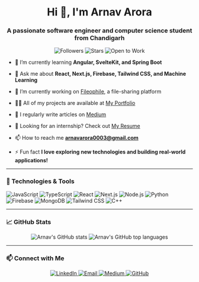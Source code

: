 <h1 align="center">Hi 👋, I'm Arnav Arora</h1>
<h3 align="center">A passionate software engineer and computer science student from Chandigarh</h3>

<p align="center">
  <img src="https://img.shields.io/github/followers/Arnav-03?label=Followers" alt="Followers">
  <img src="https://img.shields.io/github/stars/Arnav-03?label=Stars" alt="Stars">
  <img src="https://img.shields.io/badge/-Open%20to%20Work-green" alt="Open to Work">
</p>

- 🌱 I’m currently learning **Angular, SvelteKit, and Spring Boot**

- 💬 Ask me about **React, Next.js, Firebase, Tailwind CSS, and Machine Learning**

- 🔭 I’m currently working on [Fileophile](https://github.com/Arnav-03/Fileophile), a file-sharing platform

- 👨‍💻 All of my projects are available at [My Portfolio](https://github.com/Arnav-03?tab=repositories)

- 📝 I regularly write articles on [Medium](https://medium.com/@arnavarora0003)

- 💼 Looking for an internship? Check out [My Resume](https://github.com/Arnav-03/resume.pdf)

- 📫 How to reach me **arnavarora0003@gmail.com**

- ⚡ Fun fact **I love exploring new technologies and building real-world applications!**

---

### 🚀 Technologies & Tools

![JavaScript](https://img.shields.io/badge/-JavaScript-F7DF1E?style=flat-square&logo=javascript&logoColor=black)
![TypeScript](https://img.shields.io/badge/-TypeScript-3178C6?style=flat-square&logo=typescript&logoColor=white)
![React](https://img.shields.io/badge/-React-61DAFB?style=flat-square&logo=react&logoColor=black)
![Next.js](https://img.shields.io/badge/-Next.js-000000?style=flat-square&logo=next.js&logoColor=white)
![Node.js](https://img.shields.io/badge/-Node.js-339933?style=flat-square&logo=node.js&logoColor=white)
![Python](https://img.shields.io/badge/-Python-3776AB?style=flat-square&logo=python&logoColor=white)
![Firebase](https://img.shields.io/badge/-Firebase-FFCA28?style=flat-square&logo=firebase&logoColor=black)
![MongoDB](https://img.shields.io/badge/-MongoDB-47A248?style=flat-square&logo=mongodb&logoColor=white)
![Tailwind CSS](https://img.shields.io/badge/-Tailwind%20CSS-38B2AC?style=flat-square&logo=tailwind-css&logoColor=white)
![C++](https://img.shields.io/badge/-C++-00599C?style=flat-square&logo=cplusplus&logoColor=white)

---

### 📈 GitHub Stats

<p align="center">
  <img src="https://github-readme-stats.vercel.app/api?username=Arnav-03&show_icons=true&theme=radical" alt="Arnav's GitHub stats">
  <img src="https://github-readme-stats.vercel.app/api/top-langs/?username=Arnav-03&layout=compact&theme=radical" alt="Arnav's GitHub top languages">
</p>

---

### 📫 Connect with Me

<p align="center">
  <a href="https://linkedin.com/in/arnav-arora" target="_blank">
    <img src="https://img.shields.io/badge/-Arnav%20Arora-blue?style=flat-square&logo=Linkedin&logoColor=white" alt="LinkedIn">
  </a>
  <a href="mailto:arnavarora0003@gmail.com" target="_blank">
    <img src="https://img.shields.io/badge/-arnavarora0003@gmail.com-c14438?style=flat-square&logo=Gmail&logoColor=white" alt="Email">
  </a>
  <a href="https://medium.com/@arnavarora0003" target="_blank">
    <img src="https://img.shields.io/badge/-Medium-black?style=flat-square&logo=Medium&logoColor=white" alt="Medium">
  </a>
  <a href="https://github.com/Arnav-03" target="_blank">
    <img src="https://img.shields.io/github/followers/Arnav-03?label=GitHub&style=flat-square&logo=github&logoColor=white" alt="GitHub">
  </a>
</p>
